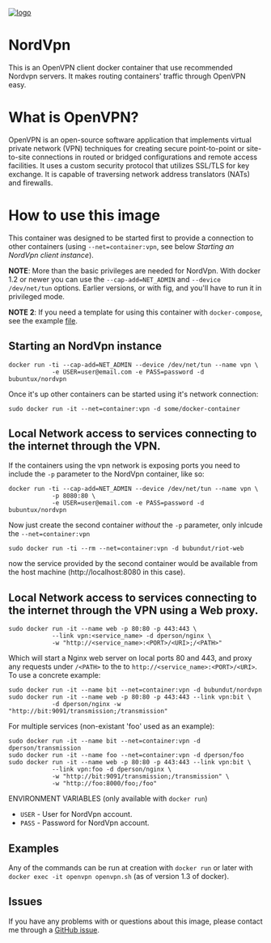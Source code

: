 [![logo](https://github.com/bubuntux/nordvpn/raw/master/NordVpn_logo.png)](https://ref.nordvpn.com/?id=171828599)

# NordVpn

This is an OpenVPN client docker container that use recommended Nordvpn servers. It makes routing containers'
traffic through OpenVPN easy.

# What is OpenVPN?

OpenVPN is an open-source software application that implements virtual private
network (VPN) techniques for creating secure point-to-point or site-to-site
connections in routed or bridged configurations and remote access facilities.
It uses a custom security protocol that utilizes SSL/TLS for key exchange. It is
capable of traversing network address translators (NATs) and firewalls.

# How to use this image

This container was designed to be started first to provide a connection
to other containers (using `--net=container:vpn`, see below *Starting an NordVpn
client instance*).

**NOTE**: More than the basic privileges are needed for NordVpn. With docker 1.2
or newer you can use the `--cap-add=NET_ADMIN` and `--device /dev/net/tun`
options. Earlier versions, or with fig, and you'll have to run it in privileged
mode.

**NOTE 2**: If you need a template for using this container with
`docker-compose`, see the example
[file](https://github.com/dperson/openvpn-client/raw/master/docker-compose.yml).

## Starting an NordVpn instance

    docker run -ti --cap-add=NET_ADMIN --device /dev/net/tun --name vpn \
                -e USER=user@email.com -e PASS=password -d bubuntux/nordvpn

Once it's up other containers can be started using it's network connection:

    sudo docker run -it --net=container:vpn -d some/docker-container

## Local Network access to services connecting to the internet through the VPN.

If the containers using the vpn network is exposing ports you need to include the `-p` parameter to the NordVpn container, like so:

    docker run -ti --cap-add=NET_ADMIN --device /dev/net/tun --name vpn \
                -p 8080:80 \ 
                -e USER=user@email.com -e PASS=password -d bubuntux/nordvpn
                
Now just create the second container _without_ the `-p` parameter, only inlcude the `--net=container:vpn`

    sudo docker run -ti --rm --net=container:vpn -d bubundut/riot-web
    
now the service provided by the second container would be available from the host machine (http://localhost:8080 in this case).

## Local Network access to services connecting to the internet through the VPN using a Web proxy.

    sudo docker run -it --name web -p 80:80 -p 443:443 \
                --link vpn:<service_name> -d dperson/nginx \
                -w "http://<service_name>:<PORT>/<URI>;/<PATH>"

Which will start a Nginx web server on local ports 80 and 443, and proxy any
requests under `/<PATH>` to the to `http://<service_name>:<PORT>/<URI>`. To use
a concrete example:

    sudo docker run -it --name bit --net=container:vpn -d bubundut/nordvpn
    sudo docker run -it --name web -p 80:80 -p 443:443 --link vpn:bit \
                -d dperson/nginx -w "http://bit:9091/transmission;/transmission"

For multiple services (non-existant 'foo' used as an example):

    sudo docker run -it --name bit --net=container:vpn -d dperson/transmission
    sudo docker run -it --name foo --net=container:vpn -d dperson/foo
    sudo docker run -it --name web -p 80:80 -p 443:443 --link vpn:bit \
                --link vpn:foo -d dperson/nginx \
                -w "http://bit:9091/transmission;/transmission" \
                -w "http://foo:8000/foo;/foo"

ENVIRONMENT VARIABLES (only available with `docker run`)

 * `USER` - User for NordVpn account.
 * `PASS` - Password for NordVpn account.

## Examples

Any of the commands can be run at creation with `docker run` or later with
`docker exec -it openvpn openvpn.sh` (as of version 1.3 of docker).

## Issues

If you have any problems with or questions about this image, please contact me
through a [GitHub issue](https://github.com/bubuntux/nordvpn/issues).
